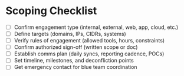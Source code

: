 # Scoping Checklist

- [ ] Confirm engagement type (internal, external, web, app, cloud, etc.)
- [ ] Define targets (domains, IPs, CIDRs, systems)
- [ ] Verify rules of engagement (allowed tools, hours, constraints)
- [ ] Confirm authorized sign-off (written scope or doc)
- [ ] Establish comms plan (daily syncs, reporting cadence, POCs)
- [ ] Set timeline, milestones, and deconfliction points
- [ ] Get emergency contact for blue team coordination
